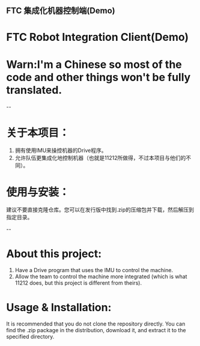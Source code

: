## FTC 集成化机器控制端(Demo)
# FTC Robot Integration Client(Demo)

# Warn:I'm a Chinese so most of the code and other things won't be fully translated.

--

# 关于本项目：

1. 拥有使用IMU来操控机器的Drive程序。
2. 允许队伍更集成化地控制机器（也就是11212所做得，不过本项目与他们的不同）。

# 使用与安装：

建议不要直接克隆仓库。您可以在发行版中找到.zip的压缩包并下载，然后解压到指定目录。

--

# About this project:

1. Have a Drive program that uses the IMU to control the machine.
2. Allow the team to control the machine more integrated (which is what 11212 does, but this project is different from theirs).

# Usage & Installation:

It is recommended that you do not clone the repository directly. You can find the .zip package in the distribution, download it, and extract it to the specified directory.